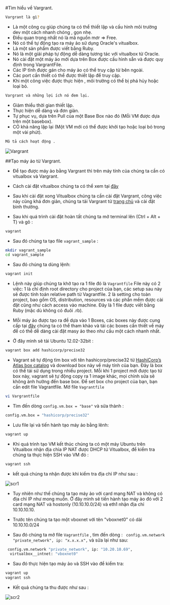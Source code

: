#Tìm hiểu về Vargrant.

```sh
Vargrant là gì?
```

- Là một công cụ giúp chúng ta có thể thiết lập và cấu hình môi trường dev một cách nhanh chóng , gọn nhẹ.
- Điều quan trọng nhất nó là mã nguồn mơr => Free.
- Nó có thể tự động tạo ra máy ảo sử dụng Oracle's vitualbox.
- Là một sản phẩm được viết bằng Ruby.
- Nó là một giải pháp tự động dễ dàng tương tác với vitualbox từ Oracle.
- Nó cài đặt một máy ảo mới dựa trên Box được cấu hình sẵn và được quy định trong VargrantFile.
- Các IP tĩnh được gán cho máy ảo có thể truy cập từ bên ngoài.
- Các port cần thiết có thể được thiết lập để truy cập.
- Khi một công việc được thực hiện , môi trường có thể bị phá hủy hoặc loại bỏ.

```sh
Vargrant và những lợi ích nó đem lại.
```

- Giảm thiểu thời gian thiết lập.
- Thực hiện dễ dàng và đơn giản.
- Tự phục vụ, dựa trên Pull của một Base Box nào đó (Mỗi VM được dựa trên một basebox).
- CÓ khả năng lặp lại (Một VM mới có thể được khởi tạo hoặc loại bỏ trong một vài phút).

```sh
Mô tả cách hoạt động .
```

![Vargrant](http://i.imgur.com/u2kwkeI.jpg)

##Tạo máy ảo từ Vargrant.

- Để tạo được máy ảo bằng Vargrant thì trên máy tính của chúng ta cần có vitualbox và Vargrant.

- Cách cài đặt vitualbox chúng ta có thể xem tại [đây](https://www.sitecuatui.com/cai-dat-virtualbox-tren-ubuntu-centos/)

- Sau khi cài đặt xong Vitualbox chúng ta cần cài đặt Vargrant, công việc này cũng khá đơn giản, chúng ta tải 
Vargrant từ [trang chủ](https://www.vagrantup.com/downloads) và cài đặt bình thường.

- Sau khi quá trình cài đặt hoàn tất chúng ta mở terminal lên (Ctrl + Alt + T) và gõ :

```sh
vagrant
```

- Sau đó chúng ta tạo file `vagrant_sample` :

```sh
mkdir vagrant_sample
cd vagrant_sample
```

- Sau đó chúng ta dùng lệnh:

```sh
vagrant init
```

- Lệnh này giúp chúng ta khở tạo ra 1 file đó là `Vagrantfile` File này có 2 việc: 1 là chỉ định root directory cho project của bạn, các setup sau này sẽ được tính toán relative path từ Vagrantfile. 2 là setting cho toàn project, bao gồm OS, distribution, resources và các phần mềm được cài đặt cũng như cách access vào machine. Đây là 1 file được viết bằng Ruby (mặc dù không có đuôi .rb).

- Mỗi máy ảo được tạo ra đề dựa vào 1 Boxes, các boxes này được cung cấp tại [đây](https://atlas.hashicorp.com/boxes/search) chúng ta có thể tham khảo và tải các boxes cần thiết về máy để có thể dễ dàng cài đặt masy ảo theo như cầu một cách nhanh nhất.

- Ở đây mình sẽ tải Ubuntu 12.02-32bit :

```sh
vagrant box add hashicorp/precise32
```

- Vagrant sẽ tự động tìm box với tên hashicorp/precise32 từ [HashiCorp’s Atlas box catalog](https://atlas.hashicorp.com/boxes/search) và download box này về máy tính của bạn. Đây là box có thể tái sử dụng trong nhiều project. Mỗi khi 1 project mới được tạo từ box này, vagrant sẽ tự động copy ra 1 image khác, mọi chỉnh sửa sẽ không ảnh hưởng đến base box. Để set box cho project của bạn, bạn cần edit file Vagrantfile. Mở file `Vagrantfile`

```sh
vi Vargrantfile
```

- Tìm đến dòng `config.vm.box = "base"` và sửa thành :

```sh
config.vm.box = "hashicorp/precise32"
```

- Lưu file lại và tiến hành tạo máy ảo bằng lênh:

```sh
vagrant up
```

- Khi quá trình tạo VM kết thúc chúng ta có một máy Ubuntu trên Vitualbox nhận địa chỉa IP NAT được DHCP từ Vitualbox, để kiểm tra chúng ta thực hiện SSH vào VM đó :

```sh
vagrant ssh
```

- kết quả chúng ta nhận được khi kiểm tra địa chỉ IP như sau :

![scr1](http://i.imgur.com/ZD0ZyEm.png)

- Tuy nhiên như thế chúng ta tạo máy ảo với card mạng NAT và không có địa chỉ IP như mong muốn. Ở đây mình sẽ tiến hành tạo máy ảo đó với 2 card mạng NAT và hostonly (10.10.10.0/24) và eth1 nhận địa chỉ 10.10.10.10.

- Trước tên chúng ta tạo một vboxnet với tên "vboxnet0" có dải 10.10.10.0/24

- Sau đó chúng ta mở file `Vagrantfile`  , tìm đến dòng : ` config.vm.network "private_network", ip: "x.x.x.x",` và sửa lại như sau:

```sh
 config.vm.network "private_network", ip: "10.20.10.69",
  virtualbox__intnet: "vboxnet0"
```

- Sau đó thực hiện tạo máy ảo và SSH vào để kiểm tra:

```sh
vagrant up
vagrant ssh
```

- Kết quả chúng ta thu được như sau :

![scr2](http://i.imgur.com/EGktbNW.png)
